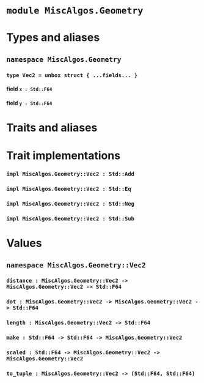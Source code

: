 # `module MiscAlgos.Geometry`

# Types and aliases

## `namespace MiscAlgos.Geometry`

### `type Vec2 = unbox struct { ...fields... }`

#### field `x : Std::F64`

#### field `y : Std::F64`

# Traits and aliases

# Trait implementations

### `impl MiscAlgos.Geometry::Vec2 : Std::Add`

### `impl MiscAlgos.Geometry::Vec2 : Std::Eq`

### `impl MiscAlgos.Geometry::Vec2 : Std::Neg`

### `impl MiscAlgos.Geometry::Vec2 : Std::Sub`

# Values

## `namespace MiscAlgos.Geometry::Vec2`

### `distance : MiscAlgos.Geometry::Vec2 -> MiscAlgos.Geometry::Vec2 -> Std::F64`

### `dot : MiscAlgos.Geometry::Vec2 -> MiscAlgos.Geometry::Vec2 -> Std::F64`

### `length : MiscAlgos.Geometry::Vec2 -> Std::F64`

### `make : Std::F64 -> Std::F64 -> MiscAlgos.Geometry::Vec2`

### `scaled : Std::F64 -> MiscAlgos.Geometry::Vec2 -> MiscAlgos.Geometry::Vec2`

### `to_tuple : MiscAlgos.Geometry::Vec2 -> (Std::F64, Std::F64)`